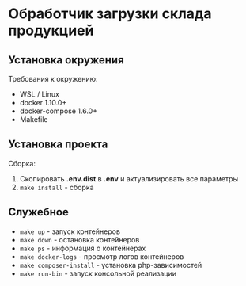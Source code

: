 Обработчик загрузки склада продукцией
============================

## Установка окружения

Требования к окружению:

* WSL / Linux
* docker 1.10.0+
* docker-compose 1.6.0+
* Makefile

## Установка проекта

Сборка:

1. Скопировать **.env.dist** в **.env** и актуализировать все параметры
1. `make install` - сборка

## Служебное

- `make up` - запуск контейнеров
- `make down` - остановка контейнеров
- `make ps` - информация о контейнерах
- `make docker-logs` - просмотр логов контейнеров
- `make composer-install` - установка php-зависимостей
- `make run-bin` - запуск консольной реализации